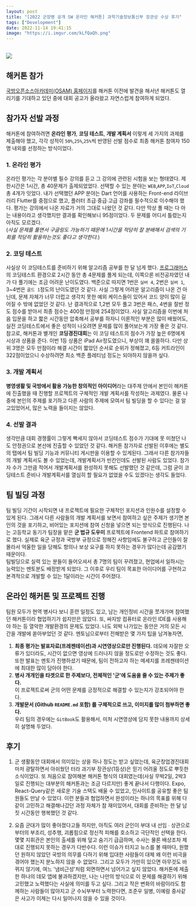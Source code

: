 ```yaml
---
layout: post
title: "[2022 군장병 공개 SW 온라인 해커톤] 과학기술정보통신부 장관상 수상 후기"
tags: ["Development"]
date: 2022-11-14 19:41:15
image: "https://i.imgur.com/kLfQaQh.png"
---
```


<!-- excerpt -->

<!-- toc -->

<br />

<fig >
<img src="https://i.imgur.com/65y7cjS.png">
</fig>

## 해커톤 참가

[국방오픈소스아카데미(OSAM) 홈페이지](https://osam.kr/)를 해커톤 이전에 발견을 해서년 해커톤도 열리기를 기대하고 있던 중에 대회 공고가 올라왔고 자연스럽게 참여하게 되었다.

## 참가자 선발 과정

해커톤에 참여하려면 **온라인 평가**, **코딩 테스트**, **개발 계획서** 이렇게 세 가지의 과제를 제출해야 했고, 각각 성적이 `50%`,`25%`,`25%`씩 반영된 선발 점수로 최종 해커톤 참여자 150명 내외를 선정하는 방식이었다.

### 1. 온라인 평가

온라인 평가는 각 분야별 필수 강의를 듣고 그 강의에 관련된 시험을 보는 형태였다. 제한시간은 1시간, 총 40문제가 출제되었었다. 선택할 수 있는 분야는 `WEB`,`APP`,`IoT`,`Cloud` 총 4개가 잇었다. 내가 선택했던 APP 분야는 Dart 언어를 사용하는 Front-end 라이브러리 Flutter를 중점으로 했고, 플러터 초급∙중급∙고급 강좌를 필수적으로 이수해야 했다. 평가는 강의에서 나온 자료가 거의 그대로 나왔던 것 같다. 다만 막상 풀 때는 다 아는 내용이라고 생각했지만 결과를 확인해보니 95점이었다. 두 문제를 어디서 틀렸는지 아직도 모르겠다.  
(_사실 문제를 풀면서 구글링도 가능하기 때문에 1시간을 적당히 잘 분배해서 검색의 기회를 적당히 활용하는것도 좋다고 생각한다._)

### 2. 코딩 테스트

사실상 이 코딩테스트를 준비하기 위해 알고리즘 공부를 한 달 넘게 했다. [프로그래머스](https://programmers.co.kr)의 코딩테스트 환경으로 2시간 동안 총 4문제를 풀게 되는데, 이쪽으론 비전공자였던 내가 다 풀기에는 조금 어려운 난이도였다. 백준으로 따지면 1번은 `실버 4`, 2번은 `실버 1`, 3~4번은 `골드 1`정도의 난이도였던 것 같다. 사실 그렇게 어려운 알고리즘이 나온 건 아닌데, 문제 자체가 너무 더럽고 생각치 못한 예외 케이스들이 있어서 코드 양이 많이 길어질 수 밖에 없었던 것 같다. 난 결과적으로 1,2번 모두 풀고 3번은 패스, 4번을 절반 정도 점수를 받아서 최종 점수는 400점 만점에 254점이었다. 사실 알고리즘을 이번에 처음 입문을 하고 짧은 시간동안 압축해서 공부를 하자니 이론적인 부분은 많이 배웠어도, 실전 코딩테스트에서 좋은 성적이 나오려면 문제를 많이 풀어보는게 가장 좋은 것 같다.  
참고로, 해커톤과 별개인 **코딩경진대회**는 이 코딩 테스트의 점수가 가장 높은 6명에게 시상과 상품을 준다. 이번 1등 상품은 iPad Air정도였으니, 부상이 꽤 쏠쏠하다. 다만 상위 3명은 모두 만점이라 해결 시간이 짧았던 순서로 순위가 정해졌고, 6등 커트라인이 322점이었으니 수상하려면 최소 백준 플레티넘 정도는 되야하지 않을까 싶다.

### 3. 개발 계획서

**병영생활 및 국방에서 활용 가능한 창의적인 아이디어**라는 대주제 안에서 본인이 해커톤에 진출했을 때 진행할 프로젝트의 구체적인 개발 계획서를 작성하는 과제였다. 물론 나중에 본인의 주제를 포기하고 다른 사람의 주제에 모여서 팀 빌딩을 할 수 있다는 걸 알고있었어서, 많은 노력을 들이지는 않았다.

### 4. 선발 결과

생각만큼 대회 경쟁률이 그렇게 빡세지 않아서 코딩테스트 점수가 기대에 못 미쳤던 나도 안정권으로 본선에 진출할 수 있었던 것 같다. 해커톤 참가자로 선발된 이후에는 별도의 탭에서 팀 빌딩 기능과 커뮤니티 게시판을 이용할 수 있게된다. 그래서 다른 참가자들의 개발 계획서도 볼 수 있었는데, 개발계획서가 빈칸인데도 선발된 사람도 있었다. 참가자 수가 그만큼 적어서 개발계획서를 완성하지 못해도 선발했던 것 같은데, 그럼 굳이 코딩테스트 준비나 개발계획서를 열심히 할 필요가 없었을 수도 있겠다는 생각도 들었다.

## 팀 빌딩 과정

팀 빌딩 기간이 시작되면 내 프로젝트에 필요한 구체적인 포지션과 인원수를 설정할 수 있게 된다. 그래서 다른 사람들의 개발 계획서를 보면서 참여하고 싶은 주제가 생기면 본인의 것을 포기하고, 비어있는 포지션에 참여 신청을 넣으면 되는 방식으로 진행된다. 나는 고등학교 동기가 팀장을 맡은 **군 법규 도우미** 프로젝트에 Frontend 파트로 참여하기로 했다. 실제로 육군 규정과 국방부 규정으로 정해진 사항임에도 불구하고 군인들이 잘 몰라서 억울한 일을 당해도 항의나 보상 요구를 하지 못하는 경우가 많다는데 공감했기 때문이다.  
팀빌딩으로 실력 있는 분들이 들어오셔서 총 7명의 팀이 꾸려졌고, 현업에서 일하시는 능력있는 멘토분도 배정받게 되었다. 그 이후로 우리 팀이 목표한 아이디어를 구현하고 본격적으로 개발할 수 있는 1달이라는 시간이 주어졌다.

## 온라인 해커톤 및 프로젝트 진행

팀원 모두가 현역 병사다 보니 훈련 일정도 있고, 남는 개인정비 시간을 쪼개가며 참여했던 해커톤이라 협업하기가 쉽지만은 않았다. 또, 싸지방 컴퓨터로 온라인 IDE를 사용해야 하는 등 열악한 개발환경의 문제도 있었다. 나도 외박 나가있는 동안은 거의 모든 시간을 개발에 쏟아부었던 것 같다.
멘토님으로부터 전해받은 몇 가지 팁을 남겨놓자면,

1. **최종 평가는 발표자료(프레젠테이션)과 시연영상으로만 진행된다.**
   데모에 자잘한 오류가 있더라도, 시간이 없으면 영상에 드러나지 않을 정도로만 수정하는 것도 좋다. 또한 발표는 멘토가 진행하셨기 때문에, 팀이 전하고자 하는 메세지를 프레젠테이션에 최대한 많이 담아야 한다.
1. **병사 개개인을 타겟으로 한 주제보다, 전체적인 '군'에 도움을 줄 수 있는 주제가 좋다.**  
   이 프로젝트로써 군의 어떤 문제를 긍정적으로 해결할 수 있는지가 강조되어야 한다.
1. **개발문서 (Github `README.md` 포함) 를 구체적으로 쓰고, 이미지를 많이 첨부하면 좋다.**  
   우리 팀의 경우에는 `GitBook`도 활용해서, 미처 시연영상에 담지 못한 내용까지 상세히 설명해 두었다.

## 후기

1. 군 생활동안 대회에서 의미있는 상을 하나 정도는 받고 싶었는데, 육군창업경진대회마저 광탈하면서 아쉬웠던 터라 과기부 장관상(1등상)은 믿기 어려울 정도로 뿌듯한 소식이었다. 또 처음으로 참여해본 해커톤 형식의 대회였는데(사실 무박2일, 2박3일로 진행되는 대부분의 해커톤과는 조금 다르지만) 좋게 끝나서 다행이다. Expo, React-Query같은 새로운 기술 스택도 배울 수 있었고, 인사이트를 공유할 좋은 팀원들도 만날 수 있었다. 이런 분들과 협업하면서 완성이라는 하나의 목표를 위해 다 같이 고민하고 해결해나갔던 과정 자체가 참 재미있어서, 대회를 준비하는 한 달 남짓 시간동안 행복했던 것 같다.

1. 요즘 군대가 많이 좋아졌다고들 하지만, 아직도 여러 군인이 부대 내 선임 ∙ 상관으로부터의 부조리, 성추행, 괴롭힘으로 정신적 피해를 호소하고 극단적인 선택을 한다. 몇몇 지휘관은 본인의 출세를 위해 덮고 숨기기 급급하며, 수사는 물론 배상조차 제대로 진행되지 못하는 경우가 다반수다. 이런 이슈가 터지고 뉴스를 볼 때마다, 원했던 원하지 않았던 국방의 의무를 다하기 위해 입대한 사람들이 대체 왜 이런 비극을 겪어야 했는지 분노하지 않을 수 없었다. 그리고 모두가 가만히 있으면 아무것도 바뀌지 않기에, 여느 '냄비근성'처럼 외면하면서 넘어가고 싶지 않았다. 해커톤에 제출한 하나의 데모 앱에 불과하겠지만, 나는 나만의 방식으로 이 문제를 해결하기 위해 고민했고 노력했다는 사실에 의미를 두고 싶다. 그리고 작은 변화의 바람이라도 함께하는 사람들이 많아지고 군 수뇌부부터 노력한다면, 조준우 일병, 이예람 중사같은 사고가 이제는 다시 일어나지 않을 수 있을 것이다.
